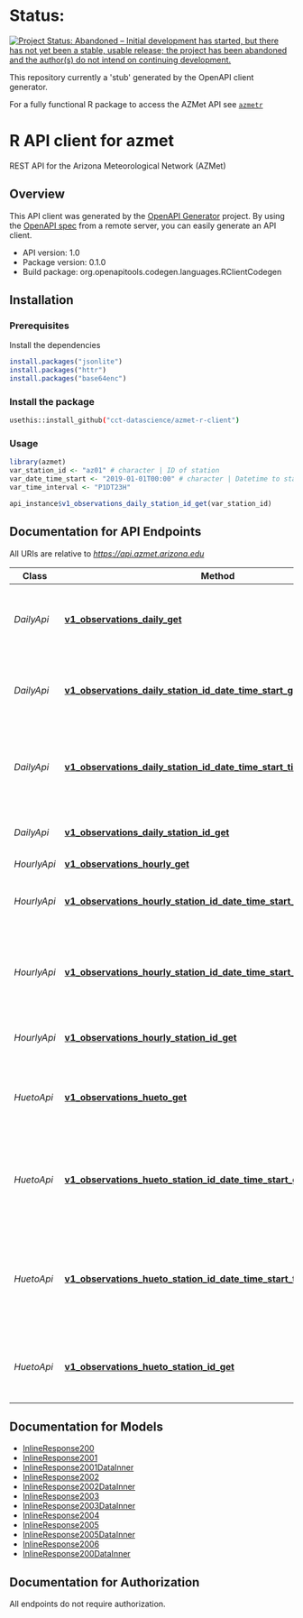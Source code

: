 # Status: 

[![Project Status: Abandoned – Initial development has started, but there has not yet been a stable, usable release; the project has been abandoned and the author(s) do not intend on continuing development.](https://www.repostatus.org/badges/latest/abandoned.svg)](https://www.repostatus.org/#abandoned)

This repository currently a 'stub' generated by the OpenAPI client generator. 

For a fully functional R package to access the AZMet API see [`azmetr`](https://uace-azmet.github.io/azmetr/)

# R API client for azmet

REST API for the Arizona Meteorological Network (AZMet)

## Overview
This API client was generated by the [OpenAPI Generator](https://openapi-generator.tech) project. By using the [OpenAPI spec](https://openapis.org) from a remote server, you can easily generate an API client.

- API version: 1.0
- Package version: 0.1.0
- Build package: org.openapitools.codegen.languages.RClientCodegen

## Installation

### Prerequisites

Install the dependencies

```R
install.packages("jsonlite")
install.packages("httr")
install.packages("base64enc")
```

### Install the package

```sh
usethis::install_github("cct-datascience/azmet-r-client")
```


### Usage

```R
library(azmet)
var_station_id <- "az01" # character | ID of station
var_date_time_start <- "2019-01-01T00:00" # character | Datetime to start the interval
var_time_interval <- "P1DT23H"

api_instance$v1_observations_daily_station_id_get(var_station_id)
```

## Documentation for API Endpoints

All URIs are relative to *https://api.azmet.arizona.edu*

Class | Method | HTTP request | Description
------------ | ------------- | ------------- | -------------
*DailyApi* | [**v1_observations_daily_get**](docs/DailyApi.md#v1_observations_daily_get) | **GET** /v1/observations/daily | Return daily direct and derived observations for all stations for the latest available day.
*DailyApi* | [**v1_observations_daily_station_id_date_time_start_get**](docs/DailyApi.md#v1_observations_daily_station_id_date_time_start_get) | **GET** /v1/observations/daily/{stationID}/{dateTimeStart} | Return daily direct and derived observations for a specific station and a specific date.
*DailyApi* | [**v1_observations_daily_station_id_date_time_start_time_interval_get**](docs/DailyApi.md#v1_observations_daily_station_id_date_time_start_time_interval_get) | **GET** /v1/observations/daily/{stationID}/{dateTimeStart}/{timeInterval} | Return available daily direct and derived observations for a station over a time interval from a date.
*DailyApi* | [**v1_observations_daily_station_id_get**](docs/DailyApi.md#v1_observations_daily_station_id_get) | **GET** /v1/observations/daily/{stationID} | Return daily direct and derived observations for a specific station.
*HourlyApi* | [**v1_observations_hourly_get**](docs/HourlyApi.md#v1_observations_hourly_get) | **GET** /v1/observations/hourly | 
*HourlyApi* | [**v1_observations_hourly_station_id_date_time_start_get**](docs/HourlyApi.md#v1_observations_hourly_station_id_date_time_start_get) | **GET** /v1/observations/hourly/{stationID}/{dateTimeStart} | Return hourly direct and derived observations for a specific station and date and time.
*HourlyApi* | [**v1_observations_hourly_station_id_date_time_start_time_interval_get**](docs/HourlyApi.md#v1_observations_hourly_station_id_date_time_start_time_interval_get) | **GET** /v1/observations/hourly/{stationID}/{dateTimeStart}/{timeInterval} | Return hourly direct and derived observations for a specific station over a time interval from a date and time.
*HourlyApi* | [**v1_observations_hourly_station_id_get**](docs/HourlyApi.md#v1_observations_hourly_station_id_get) | **GET** /v1/observations/hourly/{stationID} | Return hourly direct and derived observations for a specific station.
*HuetoApi* | [**v1_observations_hueto_get**](docs/HuetoApi.md#v1_observations_hueto_get) | **GET** /v1/observations/hueto | Accumulated heat units and evapotranspiration for all stations from January 1 current year.
*HuetoApi* | [**v1_observations_hueto_station_id_date_time_start_get**](docs/HuetoApi.md#v1_observations_hueto_station_id_date_time_start_get) | **GET** /v1/observations/hueto/{stationID}/{dateTimeStart} | Accumulated heat units and evapotranspiration for one (or all) station(s) from the given start date and time to current date.
*HuetoApi* | [**v1_observations_hueto_station_id_date_time_start_time_interval_get**](docs/HuetoApi.md#v1_observations_hueto_station_id_date_time_start_time_interval_get) | **GET** /v1/observations/hueto/{stationID}/{dateTimeStart}/{timeInterval} | Accumulated heat units and evapotranspiration for one (or all) station(s) from the given start date and time over a given time interval.
*HuetoApi* | [**v1_observations_hueto_station_id_get**](docs/HuetoApi.md#v1_observations_hueto_station_id_get) | **GET** /v1/observations/hueto/{stationID} | Accumulated heat units and evapotranspiration for one station from January 1 current year.


## Documentation for Models

 - [InlineResponse200](docs/InlineResponse200.md)
 - [InlineResponse2001](docs/InlineResponse2001.md)
 - [InlineResponse2001DataInner](docs/InlineResponse2001DataInner.md)
 - [InlineResponse2002](docs/InlineResponse2002.md)
 - [InlineResponse2002DataInner](docs/InlineResponse2002DataInner.md)
 - [InlineResponse2003](docs/InlineResponse2003.md)
 - [InlineResponse2003DataInner](docs/InlineResponse2003DataInner.md)
 - [InlineResponse2004](docs/InlineResponse2004.md)
 - [InlineResponse2005](docs/InlineResponse2005.md)
 - [InlineResponse2005DataInner](docs/InlineResponse2005DataInner.md)
 - [InlineResponse2006](docs/InlineResponse2006.md)
 - [InlineResponse200DataInner](docs/InlineResponse200DataInner.md)


## Documentation for Authorization

 All endpoints do not require authorization.


